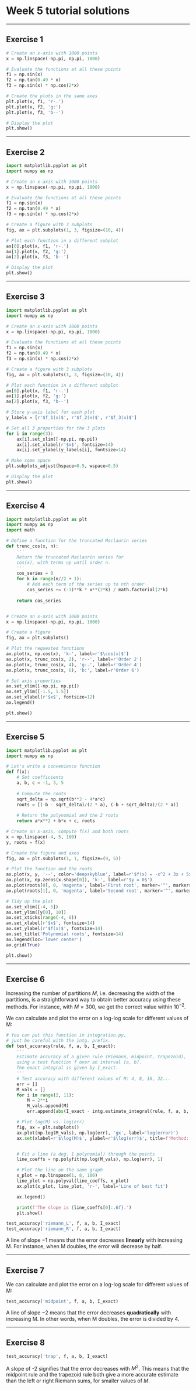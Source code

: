 # Week 5 tutorial solutions

---

## Exercise 1

```python
# Create an x-axis with 1000 points
x = np.linspace(-np.pi, np.pi, 1000)

# Evaluate the functions at all these points
f1 = np.sin(x)
f2 = np.tan(0.49 * x)
f3 = np.sin(x) * np.cos(2*x)

# Create the plots in the same axes
plt.plot(x, f1, 'r-.')
plt.plot(x, f2, 'g:')
plt.plot(x, f3, 'b--')

# Display the plot
plt.show()
```

---

## Exercise 2

```python
import matplotlib.pyplot as plt
import numpy as np

# Create an x-axis with 1000 points
x = np.linspace(-np.pi, np.pi, 1000)

# Evaluate the functions at all these points
f1 = np.sin(x)
f2 = np.tan(0.49 * x)
f3 = np.sin(x) * np.cos(2*x)

# Create a figure with 3 subplots
fig, ax = plt.subplots(1, 3, figsize=(10, 4))

# Plot each function in a different subplot
ax[0].plot(x, f1, 'r-.')
ax[1].plot(x, f2, 'g:')
ax[2].plot(x, f3, 'b--')

# Display the plot
plt.show()
```

---

## Exercise 3

```python
import matplotlib.pyplot as plt
import numpy as np

# Create an x-axis with 1000 points
x = np.linspace(-np.pi, np.pi, 1000)

# Evaluate the functions at all these points
f1 = np.sin(x)
f2 = np.tan(0.49 * x)
f3 = np.sin(x) * np.cos(2*x)

# Create a figure with 3 subplots
fig, ax = plt.subplots(1, 3, figsize=(10, 4))

# Plot each function in a different subplot
ax[0].plot(x, f1, 'r-.')
ax[1].plot(x, f2, 'g:')
ax[2].plot(x, f3, 'b--')

# Store y-axis label for each plot
y_labels = [r'$f_1(x)$', r'$f_2(x)$', r'$f_3(x)$']

# Set all 3 properties for the 3 plots
for i in range(3):
    ax[i].set_xlim([-np.pi, np.pi])
    ax[i].set_xlabel(r'$x$', fontsize=14)
    ax[i].set_ylabel(y_labels[i], fontsize=14)

# Make some space
plt.subplots_adjust(hspace=0.5, wspace=0.5)

# Display the plot
plt.show()
```

---

## Exercise 4

```python
import matplotlib.pyplot as plt
import numpy as np
import math

# Define a function for the truncated Maclaurin series
def trunc_cos(x, n):
    '''
    Return the truncated Maclaurin series for
    cos(x), with terms up until order n.
    '''
    cos_series = 0
    for k in range(n//2 + 1):
        # Add each term of the series up to nth order
        cos_series += (-1)**k * x**(2*k) / math.factorial(2*k)
    
    return cos_series


# Create an x-axis with 1000 points
x = np.linspace(-np.pi, np.pi, 1000)

# Create a figure
fig, ax = plt.subplots()

# Plot the requested functions
ax.plot(x, np.cos(x), 'k-', label=r'$\cos(x)$')
ax.plot(x, trunc_cos(x, 2), 'r--', label=r'Order 2')
ax.plot(x, trunc_cos(x, 4), 'g-.', label=r'Order 4')
ax.plot(x, trunc_cos(x, 6), 'b:', label=r'Order 6')

# Set axis properties
ax.set_xlim([-np.pi, np.pi])
ax.set_ylim([-1.5, 1.5])
ax.set_xlabel(r'$x$', fontsize=12)
ax.legend()

plt.show()
```

---

## Exercise 5

```python
import matplotlib.pyplot as plt
import numpy as np

# Let's write a convenience function
def f(x):
    # Set coefficients
    a, b, c = -1, 3, 5
    
    # Compute the roots
    sqrt_delta = np.sqrt(b**2 - 4*a*c)
    roots = [(-b - sqrt_delta)/(2 * a), (-b + sqrt_delta)/(2 * a)]
    
    # Return the polynomial and the 2 roots
    return a*x**2 + b*x + c, roots

# Create an x-axis, compute f(x) and both roots
x = np.linspace(-4, 5, 100)
y, roots = f(x)

# Create the figure and axes
fig, ax = plt.subplots(1, 1, figsize=(9, 5))

# Plot the function and the roots
ax.plot(x, y, '--', color='deepskyblue', label=r'$f(x) = -x^2 + 3x + 5$')
ax.plot(x, np.zeros(x.shape[0]), 'k-', label=r'$y = 0$')
ax.plot(roots[0], 0, 'magenta', label='First root', marker='^', markersize=10)
ax.plot(roots[1], 0, 'magenta', label='Second root', marker='^', markersize=10)

# Tidy up the plot
ax.set_xlim([-4, 5])
ax.set_ylim([y[0], 10])
ax.set_xticks(range(-4, 6))
ax.set_xlabel(r'$x$', fontsize=14)
ax.set_ylabel(r'$f(x)$', fontsize=14)
ax.set_title('Polynomial roots', fontsize=14)
ax.legend(loc='lower center')
ax.grid(True)

plt.show()
```

---

## Exercise 6

Increasing the number of partitions $M$, i.e. decreasing the width of the partitions, is a straightforward way to obtain better accuracy using these methods. For instance, with $M = 300$, we get the correct value within $10^{-2}$.

We can calculate and plot the error on a log-log scale for different values of M:

```python
# You can put this function in integration.py,
# just be careful with the intg. prefix.
def test_accuracy(rule, f, a, b, I_exact):
    '''
    Estimate accuracy of a given rule (Riemann, midpoint, trapezoid),
    using a test function f over an interval [a, b].
    The exact integral is given by I_exact.
    '''
    # Test accuracy with different values of M: 4, 8, 16, 32...
    err = []
    M_vals = []
    for i in range(2, 11):
        M = 2**i
        M_vals.append(M)
        err.append(abs(I_exact - intg.estimate_integral(rule, f, a, b, M)))

    # Plot log(M) vs. log(err)
    fig, ax = plt.subplots()
    ax.plot(np.log(M_vals), np.log(err), 'gx', label='log(error)')
    ax.set(xlabel=r'$\log(M)$', ylabel=r'$\log(err)$', title=f'Method: {rule}')


    # Fit a line (a deg. 1 polynomial) through the points
    line_coeffs = np.polyfit(np.log(M_vals), np.log(err), 1)

    # Plot the line on the same graph
    x_plot = np.linspace(1, 8, 100)
    line_plot = np.polyval(line_coeffs, x_plot)
    ax.plot(x_plot, line_plot, 'r-', label='Line of best fit')

    ax.legend()

    print(f'The slope is {line_coeffs[0]:.6f}.')
    plt.show()

test_accuracy('riemann_L', f, a, b, I_exact)
test_accuracy('riemann_R', f, a, b, I_exact)
```
A line of slope $-1$ means that the error decreases **linearly** with increasing M. For instance, when M doubles, the error will decrease by half.

---

## Exercise 7

We can calculate and plot the error on a log-log scale for different values of M:

```python
test_accuracy('midpoint', f, a, b, I_exact)
```

A line of slope $-2$ means that the error decreases **quadratically** with increasing M. In other words, when M doubles, the error is divided by 4.

---

## Exercise 8

```python
test_accuracy('trap', f, a, b, I_exact)
```

A slope of -2 signifies that the error decreases with $M^2$. This means that the midpoint rule and the trapezoid rule both give a more accurate estimate than the left or right Riemann sums, for smaller values of $M$.
